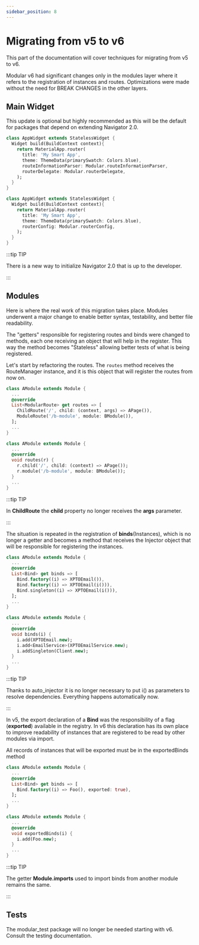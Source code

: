 ```yaml
---
sidebar_position: 8
---
```


# Migrating from v5 to v6

This part of the documentation will cover techniques for migrating from v5 to v6.

Modular v6 had significant changes only in the modules layer where it refers to the registration of instances and routes. Optimizations were made without the need for BREAK CHANGES in the other layers. 


## Main Widget 

This update is optional but highly recommended as this will be the default for packages that depend on extending Navigator 2.0.

```dart title="v5" {6-7}
class AppWidget extends StatelessWidget {
  Widget build(BuildContext context){
    return MaterialApp.router(
      title: 'My Smart App',
      theme: ThemeData(primarySwatch: Colors.blue),
      routeInformationParser: Modular.routeInformationParser,
      routerDelegate: Modular.routerDelegate,
    ); 
  }
}
```

```dart title="v6" {6}
class AppWidget extends StatelessWidget {
  Widget build(BuildContext context){
    return MaterialApp.router(
      title: 'My Smart App',
      theme: ThemeData(primarySwatch: Colors.blue),
      routerConfig: Modular.routerConfig,
    ); 
  }
}
```

:::tip TIP

There is a new way to initialize Navigator 2.0 that is up to the developer.

:::


## Modules

Here is where the real work of this migration takes place.
Modules underwent a major change to enable better syntax, testability, and better file readability.

The "getters" responsible for registering routes and binds were changed to methods, each one receiving an object that will help in the register. This way the method becomes "Stateless" allowing better tests of what is being registered.

Let's start by refactoring the routes.
The `routes` method receives the RouteManager instance, and it is this object that will register the routes from now on.


```dart title="v5" 
class AModule extends Module {
  ...
  @override
  List<ModularRoute> get routes => [
    ChildRoute('/', child: (context, args) => APage()),
    ModuleRoute('/b-module', module: BModule()),
  ];
  ...
}
```

```dart title="v6"
class AModule extends Module {
  ...
  @override
  void routes(r) {
    r.child('/', child: (context) => APage());
    r.module('/b-module', module: BModule());
  }
  ...
}
```

:::tip TIP

In **ChildRoute** the **child** property no longer receives the **args** parameter.

:::

The situation is repeated in the registration of **binds**(Instances), which is no longer a getter and becomes a method that receives the Injector object that will be responsible for registering the instances.

```dart title="v5" 
class AModule extends Module {
  ...
  @override
  List<Bind> get binds => [
    Bind.factory((i) => XPTOEmail()),
    Bind.factory((i) => XPTOEmail(i())),
    Bind.singleton((i) => XPTOEmail(i())),
  ];
  ...
}
```

```dart title="v6"
class AModule extends Module {
  ...
  @override
  void binds(i) {
    i.add(XPTOEmail.new);
    i.add<EmailService>(XPTOEmailService.new);
    i.addSingleton(Client.new);
  }
  ...
}
```

:::tip TIP

Thanks to auto_injector it is no longer necessary to put i() as parameters to resolve dependencies. Everything happens automatically now.

:::

In v5, the export declaration of a **Bind** was the responsibility of a flag (**exported**) available in the registry. In v6 this declaration has its own place to improve readability of instances that are registered to be read by other modules via import. 

All records of instances that will be exported must be in the exportedBinds method

```dart title="v5" 
class AModule extends Module {
  ...
  @override
  List<Bind> get binds => [
    Bind.factory((i) => Foo(), exported: true),
  ];
  ...
}
```

```dart title="v6"
class AModule extends Module {
  ...
  @override
  void exportedBinds(i) {
    i.add(Foo.new);
  }
  ...
}
```

:::tip TIP

The getter **Module.imports** used to import binds from another module remains the same.

:::

## Tests

The modular_test package will no longer be needed starting with v6. Consult the testing documentation.